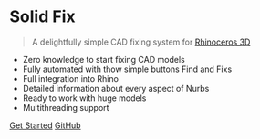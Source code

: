 # Solid Fix

> A delightfully simple CAD fixing system for [Rhinoceros 3D](https://www.rhino3d.com)

- Zero knowledge to start fixing CAD models
- Fully automated with thow simple buttons Find and Fixs
- Full integration into Rhino
- Detailed information about every aspect of Nurbs
- Ready to work with huge models
- Multithreading support

[Get Started](getstarted)
[GitHub](https://github.com/mkravchuk/solid-fix.com)
